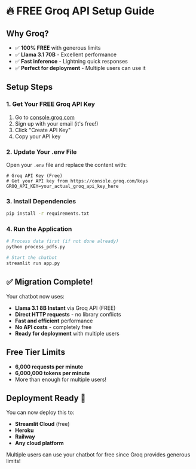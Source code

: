 # 🔥 FREE Groq API Setup Guide

## Why Groq?
- ✅ **100% FREE** with generous limits
- ✅ **Llama 3.1 70B** - Excellent performance  
- ✅ **Fast inference** - Lightning quick responses
- ✅ **Perfect for deployment** - Multiple users can use it

## Setup Steps

### 1. Get Your FREE Groq API Key

1. Go to [console.groq.com](https://console.groq.com/keys)
2. Sign up with your email (it's free!)
3. Click "Create API Key"
4. Copy your API key

### 2. Update Your .env File

Open your `.env` file and replace the content with:
```
# Groq API Key (Free)
# Get your API key from https://console.groq.com/keys
GROQ_API_KEY=your_actual_groq_api_key_here
```

### 3. Install Dependencies

```bash
pip install -r requirements.txt
```

### 4. Run the Application

```bash
# Process data first (if not done already)
python process_pdfs.py

# Start the chatbot
streamlit run app.py
```

## ✅ Migration Complete!

Your chatbot now uses:
- **Llama 3.1 8B Instant** via Groq API (FREE)
- **Direct HTTP requests** - no library conflicts
- **Fast and efficient** performance  
- **No API costs** - completely free
- **Ready for deployment** with multiple users

## Free Tier Limits

- **6,000 requests per minute**
- **6,000,000 tokens per minute**
- More than enough for multiple users!

## Deployment Ready 🚀

You can now deploy this to:
- **Streamlit Cloud** (free)
- **Heroku** 
- **Railway**
- **Any cloud platform**

Multiple users can use your chatbot for free since Groq provides generous limits!
